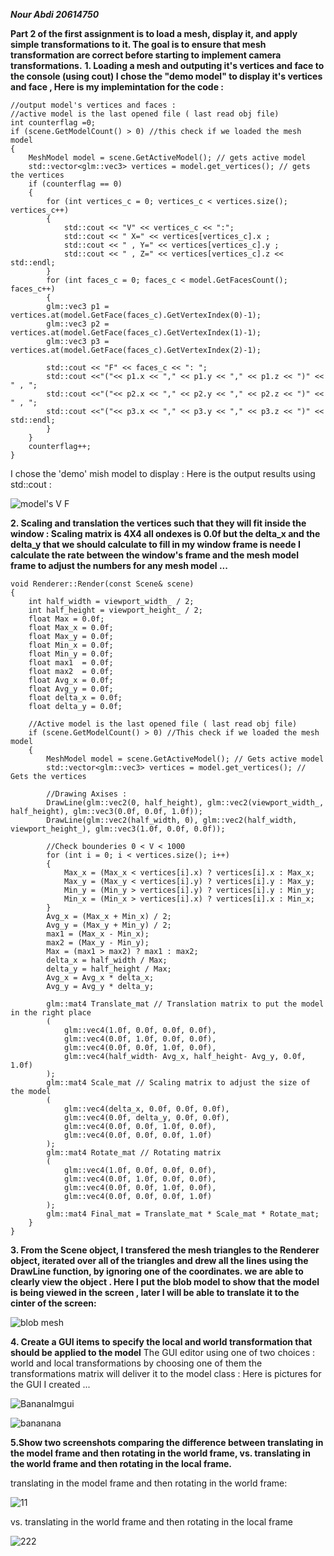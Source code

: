***Nour Abdi 20614750***

**Part 2 of the first assignment is to load a mesh, display it, and apply simple transformations
to it. The goal is to ensure that mesh transformation are correct before starting to implement
camera transformations.**
**1. Loading a mesh and outputing it's vertices and face to the console (using cout)
I chose the "demo model" to display it's vertices and face , Here is my implemintation for the code :**
```
//output model's vertices and faces :
//active model is the last opened file ( last read obj file)
int counterflag =0;
if (scene.GetModelCount() > 0) //this check if we loaded the mesh model
{
	MeshModel model = scene.GetActiveModel(); // gets active model 
	std::vector<glm::vec3> vertices = model.get_vertices(); // gets the vertices
	if (counterflag == 0)
	{
		for (int vertices_c = 0; vertices_c < vertices.size(); vertices_c++)
		{
			std::cout << "V" << vertices_c << ":";
			std::cout << " X=" << vertices[vertices_c].x ;
			std::cout << " , Y=" << vertices[vertices_c].y ;
			std::cout << " , Z=" << vertices[vertices_c].z << std::endl;
		}
		for (int faces_c = 0; faces_c < model.GetFacesCount(); faces_c++)
		{
		glm::vec3 p1 = vertices.at(model.GetFace(faces_c).GetVertexIndex(0)-1);
		glm::vec3 p2 = vertices.at(model.GetFace(faces_c).GetVertexIndex(1)-1);
		glm::vec3 p3 = vertices.at(model.GetFace(faces_c).GetVertexIndex(2)-1);

		std::cout << "F" << faces_c << ": ";
		std::cout <<"("<< p1.x << "," << p1.y << "," << p1.z << ")" << " , ";
		std::cout <<"("<< p2.x << "," << p2.y << "," << p2.z << ")" << " , ";
		std::cout <<"("<< p3.x << "," << p3.y << "," << p3.z << ")" << std::endl;
		}
	}
	counterflag++;
}
```
I chose the 'demo' mish model to display : Here is the output results using std::cout :

![model's V F](https://user-images.githubusercontent.com/34486030/98798182-3e6ad000-2416-11eb-8186-52ebd1dd49c9.png)

**2. Scaling and translation the vertices such that they will fit inside the window :
Scaling matrix is 4X4 all ondexes is 0.0f but the delta_x and the delta_y that we should calculate to fill in my window frame is neede
I calculate the rate between the window's frame and the mesh model frame to adjust the numbers for any mesh model ...**
```
void Renderer::Render(const Scene& scene)
{
	int half_width = viewport_width_ / 2;
	int half_height = viewport_height_ / 2;
	float Max = 0.0f;
	float Max_x = 0.0f;
	float Max_y = 0.0f;
	float Min_x = 0.0f;
	float Min_y = 0.0f;
	float max1	= 0.0f;
	float max2	= 0.0f;
	float Avg_x	= 0.0f;
	float Avg_y	= 0.0f;
	float delta_x = 0.0f;
	float delta_y = 0.0f;

	//Active model is the last opened file ( last read obj file)
	if (scene.GetModelCount() > 0) //This check if we loaded the mesh model
	{
		MeshModel model = scene.GetActiveModel(); // Gets active model 
		std::vector<glm::vec3> vertices = model.get_vertices(); // Gets the vertices

		//Drawing Axises :
		DrawLine(glm::vec2(0, half_height), glm::vec2(viewport_width_, half_height), glm::vec3(0.0f, 0.0f, 1.0f));
		DrawLine(glm::vec2(half_width, 0), glm::vec2(half_width, viewport_height_), glm::vec3(1.0f, 0.0f, 0.0f));

		//Check bounderies 0 < V < 1000
		for (int i = 0; i < vertices.size(); i++)
		{
			Max_x = (Max_x < vertices[i].x) ? vertices[i].x : Max_x;
			Max_y = (Max_y < vertices[i].y) ? vertices[i].y : Max_y;
			Min_y = (Min_y > vertices[i].y) ? vertices[i].y : Min_y;
			Min_x = (Min_x > vertices[i].x) ? vertices[i].x : Min_x;
		}
		Avg_x = (Max_x + Min_x) / 2;
		Avg_y = (Max_y + Min_y) / 2;
		max1 = (Max_x - Min_x);
		max2 = (Max_y - Min_y);
		Max = (max1 > max2) ? max1 : max2;
		delta_x = half_width / Max;
		delta_y = half_height / Max;
		Avg_x = Avg_x * delta_x;
		Avg_y = Avg_y * delta_y;

		glm::mat4 Translate_mat // Translation matrix to put the model in the right place
		(
			glm::vec4(1.0f, 0.0f, 0.0f, 0.0f),
			glm::vec4(0.0f, 1.0f, 0.0f, 0.0f),
			glm::vec4(0.0f, 0.0f, 1.0f, 0.0f),
			glm::vec4(half_width- Avg_x, half_height- Avg_y, 0.0f, 1.0f)
		);
		glm::mat4 Scale_mat // Scaling matrix to adjust the size of the model
		(
			glm::vec4(delta_x, 0.0f, 0.0f, 0.0f),
			glm::vec4(0.0f, delta_y, 0.0f, 0.0f),
			glm::vec4(0.0f, 0.0f, 1.0f, 0.0f),
			glm::vec4(0.0f, 0.0f, 0.0f, 1.0f)
		);
		glm::mat4 Rotate_mat // Rotating matrix 
		(
			glm::vec4(1.0f, 0.0f, 0.0f, 0.0f),
			glm::vec4(0.0f, 1.0f, 0.0f, 0.0f),
			glm::vec4(0.0f, 0.0f, 1.0f, 0.0f),
			glm::vec4(0.0f, 0.0f, 0.0f, 1.0f)
		);
		glm::mat4 Final_mat = Translate_mat * Scale_mat * Rotate_mat;
	}
}
```

**3. From the Scene object, I transfered the mesh triangles to the Renderer object, iterated over
all of the triangles and drew all the lines using the DrawLine function, by ignoring one of
the coordinates. we are able to clearly view the object .
Here I put the blob model to show that the model is being viewed in the screen ,
later I will be able to translate it to the cinter of the screen:**

![blob mesh](https://user-images.githubusercontent.com/34486030/98930727-b0f6b100-24e5-11eb-8058-79d404309395.png)

**4. Create a GUI items to specify the local and world transformation that should be applied
to the model**
The GUI editor using one of two choices :
world and local transformations 
by choosing one of them the transformations matrix will deliver it to the model class :
Here is pictures for the GUI I created ...

![BananaImgui](https://user-images.githubusercontent.com/34486030/99217802-94a68d00-27e1-11eb-9617-46d95a06f6a5.png)

![bananana](https://user-images.githubusercontent.com/34486030/99251971-e4ec1200-2816-11eb-99e4-60a0801f472c.png)

**5.Show two screenshots comparing the difference between translating in the model frame and then
rotating in the world frame, vs. translating in the world frame and then rotating in the
local frame.**

translating in the model frame and then rotating in the world frame:

![11](https://user-images.githubusercontent.com/34486030/99251945-d867b980-2816-11eb-87e4-2d72be23c066.png)

vs. translating in the world frame and then rotating in the local frame

![222](https://user-images.githubusercontent.com/34486030/99252029-00571d00-2817-11eb-9be8-b85709e76bb5.png)






